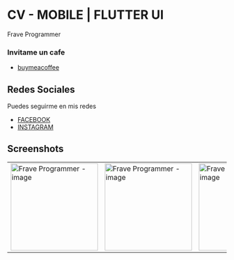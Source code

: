 # CV - MOBILE | FLUTTER UI

Frave Programmer

### Invitame un cafe

- [buymeacoffee](https://www.buymeacoffee.com/frave)

## Redes Sociales

Puedes seguirme en mis redes


- [FACEBOOK](https://www.facebook.com/fraveProgrammer)
- [INSTAGRAM](https://www.instagram.com/_frave)

## Screenshots

<table>
    <tr>
        <td><img src="" alt="Frave Programmer - image" width="200"></td>
        <td><img src="" alt="Frave Programmer - image" width="200"></td>
        <td><img src="" alt="Frave Programmer - image" width="200"></td>
    </tr>
</table>